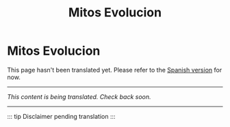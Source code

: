 ﻿---
title: Mitos Evolucion
---

<!-- TODO: translation missing -->

# Mitos Evolucion

This page hasn't been translated yet. Please refer to the [Spanish version](/es/mitos-evolucion) for now.

---

*This content is being translated. Check back soon.*

---

::: tip
Disclaimer pending translation
:::
